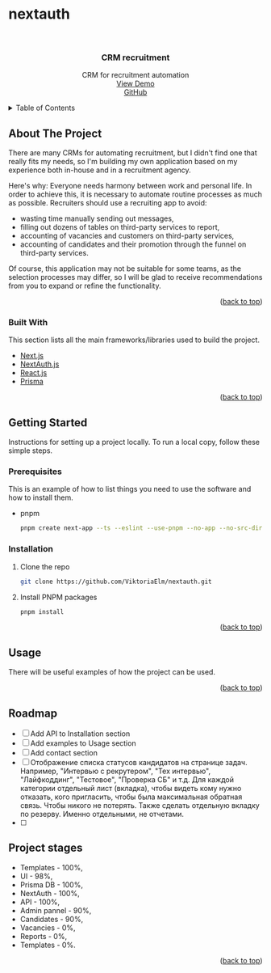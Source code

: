 # nextauth

<!-- PROJECT LOGO -->
<br />
<div align="center">

  <h3 align="center">CRM recruitment</h3>

  <p align="center">
    CRM for recruitment automation
    <br />
    <a href="https://nextauth-ruddy.vercel.app/">View Demo</a>
    <br />
    <a href="https://github.com/ViktoriaElm/nextauth">GitHub</a>
  </p>
</div>



<!-- TABLE OF CONTENTS -->
<details>
  <summary>Table of Contents</summary>
  <ol>
    <li>
      <a href="#about-the-project">About The Project</a>
      <ul>
        <li><a href="#built-with">Built With</a></li>
      </ul>
    </li>
    <li>
      <a href="#getting-started">Getting Started</a>
      <ul>
        <li><a href="#prerequisites">Prerequisites</a></li>
        <li><a href="#installation">Installation</a></li>
      </ul>
    </li>
    <li><a href="#usage">Usage</a></li>
    <li><a href="#roadmap">Roadmap</a></li>
    <li><a href="#contact">Contact</a></li>
    <li><a href="#Project-stages">Project stages</a></li>
  </ol>
</details>


<!-- ABOUT THE PROJECT -->
## About The Project

There are many CRMs for automating recruitment, but I didn't find one that really fits my needs, so I'm building my own application based on my experience both in-house and in a recruitment agency.

Here's why:
Everyone needs harmony between work and personal life. In order to achieve this, it is necessary to automate routine processes as much as possible.
Recruiters should use a recruiting app to avoid:
* wasting time manually sending out messages,
* filling out dozens of tables on third-party services to report,
* accounting of vacancies and customers on third-party services, 
* accounting of candidates and their promotion through the funnel on third-party services.

Of course, this application may not be suitable for some teams, as the selection processes may differ, so I will be glad to receive recommendations from you to expand or refine the functionality.

<p align="right">(<a href="#nextjs-crm-recruitment">back to top</a>)</p>


### Built With

This section lists all the main frameworks/libraries used to build the project.

* [Next.js]
* [NextAuth.js]
* [React.js]
* [Prisma]

<p align="right">(<a href="#nextauth">back to top</a>)</p>


<!-- GETTING STARTED -->
## Getting Started

Instructions for setting up a project locally.
To run a local copy, follow these simple steps.

### Prerequisites

This is an example of how to list things you need to use the software and how to install them.
* pnpm
  ```sh
  pnpm create next-app --ts --eslint --use-pnpm --no-app --no-src-dir --import-alias "@/*"
  ```

### Installation

1. Clone the repo
   ```sh
   git clone https://github.com/ViktoriaElm/nextauth.git
   ```
2. Install PNPM packages
   ```sh
   pnpm install
   ```

<p align="right">(<a href="#nextauth">back to top</a>)</p>


<!-- USAGE EXAMPLES -->
## Usage

There will be useful examples of how the project can be used.

<p align="right">(<a href="#nextauth">back to top</a>)</p>


<!-- ROADMAP -->
## Roadmap

- [ ] Add API to Installation section
- [ ] Add examples to Usage section
- [ ] Add contact section
- [ ] Отображение списка статусов кандидатов на странице задач. Например, "Интервью с рекрутером", "Тех интервью", "Лайфкоддинг", "Тестовое", "Проверка СБ" и т.д. Для каждой категории отдельный лист (вкладка), чтобы видеть кому нужно отказать, кого пригласить, чтобы была максимальная обратная связь. Чтобы никого не потерять. Также сделать отдельную вкладку по резерву. Именно отдельными, не отчетами.
- [ ] 


<!-- PROJECT STAGES -->
## Project stages

* Templates - 100%,
* UI - 98%,
* Prisma DB - 100%,
* NextAuth - 100%,
* API - 100%,
* Admin pannel - 90%,
* Candidates - 90%,
* Vacancies - 0%,
* Reports - 0%,
* Templates - 0%.

<p align="right">(<a href="#nextauth">back to top</a>)</p>


<!-- MARKDOWN LINKS & IMAGES -->
<!-- https://www.markdownguide.org/basic-syntax/#reference-style-links -->
[Next.js]: https://nextjs.org/
[NextAuth.js]: https://next-auth.js.org/
[React.js]: https://reactjs.org/
[Prisma]: https://www.prisma.io/